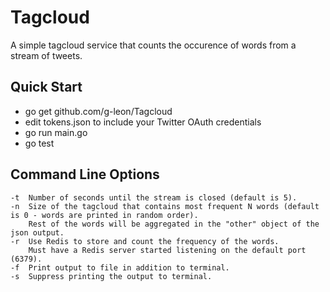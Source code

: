 # Tagcloud
A simple tagcloud service that counts the occurence of words from a stream of tweets.

## Quick Start
- go get github.com/g-leon/Tagcloud
- edit tokens.json to include your Twitter OAuth credentials
- go run main.go
- go test

## Command Line Options
```
-t  Number of seconds until the stream is closed (default is 5).
-n  Size of the tagcloud that contains most frequent N words (default is 0 - words are printed in random order). 
    Rest of the words will be aggregated in the "other" object of the json output.
-r  Use Redis to store and count the frequency of the words.
    Must have a Redis server started listening on the default port (6379).
-f  Print output to file in addition to terminal.
-s  Suppress printing the output to terminal.
```

